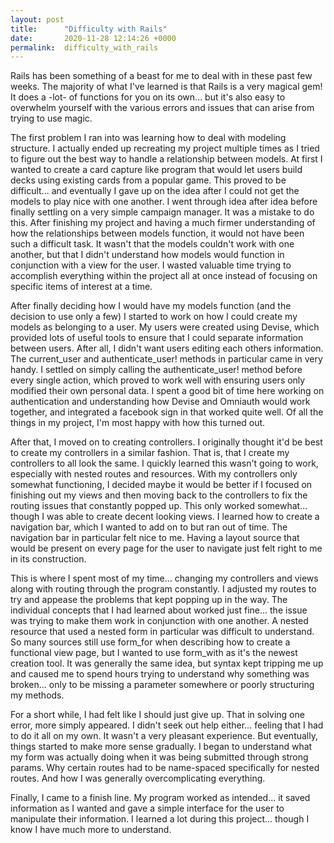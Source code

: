 ```yaml
---
layout: post
title:      "Difficulty with Rails"
date:       2020-11-28 12:14:26 +0000
permalink:  difficulty_with_rails
---
```



Rails has been something of a beast for me to deal with in these past few weeks. The majority of what I've learned is that Rails is a very magical gem! It does a -lot- of functions for you on its own... but it's also easy to overwhelm yourself with the various errors and issues that can arise from trying to use magic. 

The first problem I ran into was learning how to deal with modeling structure. I actually ended up recreating my project multiple times as I tried to figure out the best way to handle a relationship between models. At first I wanted to create a card capture like program that would let users build decks using existing cards from a popular game. This proved to be difficult... and eventually I gave up on the idea after I could not get the models to play nice with one another. I went through idea after idea before finally settling on a very simple campaign manager. It was a mistake to do this. After finishing my project and having a much firmer understanding of how the relationships between models function, it would not have been such a difficult task. It wasn't that the models couldn't work with one another, but that I didn't understand how models would function in conjunction with a view for the user. I wasted valuable time trying to accomplish everything within the project all at once instead of focusing on specific items of interest at a time.

After finally deciding how I would have my models function (and the decision to use only a few) I started to work on how I could create my models as belonging to a user. My users were created using Devise, which provided lots of useful tools to ensure that I could separate information between users. After all, I didn't want users editing each others information. The current_user and authenticate_user! methods in particular came in very handy. I settled on simply calling the authenticate_user! method before every single action, which proved to work well with ensuring users only modified their own personal data. I spent a good bit of time here working on authentication and understanding how Devise and Omniauth would work together, and integrated a facebook sign in that worked quite well. Of all the things in my project, I'm most happy with how this turned out.

After that, I moved on to creating controllers. I originally thought it'd be best to create my controllers in a similar fashion. That is, that I create my controllers to all look the same. I quickly learned this wasn't going to work, especially with nested routes and resources. With my controllers only somewhat functioning, I decided maybe it would be better if I focused on finishing out my views and then moving back to the controllers to fix the routing issues that constantly popped up. This only worked somewhat... though I was able to create decent looking views. I learned how to create a navigation bar, which I wanted to add on to but ran out of time. The navigation bar in particular felt nice to me. Having a layout source that would be present on every page for the user to navigate just felt right to me in its construction.

This is where I spent most of my time... changing my controllers and views along with routing through the program constantly. I adjusted my routes to try and appease the problems that kept popping up in the way. The individual concepts that I had learned about worked just fine... the issue was trying to make them work in conjunction with one another. A nested resource that used a nested form in particular was difficult to understand. So many sources still use form_for when describing how to create a functional view page, but I wanted to use form_with as it's the newest creation tool. It was generally the same idea, but syntax kept tripping me up and caused me to spend hours trying to understand why something was broken... only to be missing a parameter somewhere or poorly structuring my methods.

For a short while, I had felt like I should just give up. That in solving one error, more simply appeared. I didn't seek out help either... feeling that I had to do it all on my own. It wasn't a very pleasant experience. But eventually, things started to make more sense gradually. I began to understand what my form was actually doing when it was being submitted through strong params. Why certain routes had to be name-spaced specifically for nested routes. And how I was generally overcomplicating everything.

Finally, I came to a finish line. My program worked as intended... it saved information as I wanted and gave a simple interface for the user to manipulate their information. I learned a lot during this project... though I know I have much more to understand.
